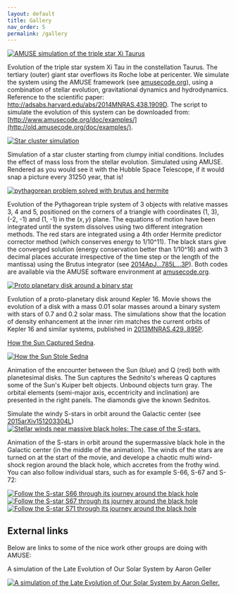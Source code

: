 ```yaml
---
layout: default
title: Gallery
nav_order: 5
permalink: /gallery
---
```


[![AMUSE simulation of the triple star Xi Taurus](http://img.youtube.com/vi/oW5lo4f9NL0/0.jpg)](http://www.youtube.com/watch?v=oW5lo4f9NL0 "AMUSE simulation of the triple star Xi Taurus")

Evolution of the triple star system Xi Tau in the constellation
Taurus.  The tertiary (outer) giant star overflows its Roche lobe at
pericenter.  We simulate the system using the AMUSE framework (see
[amusecode.org](http://www.amusecode.org)), using a combination of stellar evolution,
gravitational dynamics and hydrodynamics.  Reference to the scientific
paper: http://adsabs.harvard.edu/abs/2014MNRAS.438.1909D. The script
to simulate the evolution of this system can be downloaded from:
[http://www.amusecode.org/doc/examples/](http://old.amusecode.org/doc/examples/).

[![Star cluster simulation](http://img.youtube.com/vi/VF6J7P2cpn8/0.jpg)](http://www.youtube.com/watch?v=VF6J7P2cpn8 "Star cluster simulation")

Simulation of a star cluster starting from clumpy initial conditions. Includes the effect of mass loss from the stellar evolution. Simulated using AMUSE. Rendered as you would see it with the Hubble Space Telescope, if it would snap a picture every 31250 year, that is!


[![pythagorean problem solved with brutus and hermite](http://img.youtube.com/vi/hjVDGM7m6PA/0.jpg)](http://www.youtube.com/watch?v=hjVDGM7m6PA "pythagorean problem solved with brutus and hermite")

Evolution of the Pythagorean triple system of 3 objects with relative
masses 3, 4 and 5, positioned on the corners of a triangle with
coordinates (1, 3), (-2, -1) and (1, -1) in the $(x, y)$ plane.  The
equations of motion have been integrated until the system dissolves
using two different integration methods.  The red stars are integrated
using a 4th order Hermite predictor corrector method (which conserves
energy to 1/10^11).  The black stars give the converged solution
(energy conservation better than 1/10^16) and with 3 decimal places
accurate irrespective of the time step or the length of the mantissa)
using the Brutus integrator (see
[2014ApJ...785L...3P](http://adsabs.harvard.edu/abs/2014ApJ...785L...3P)).  Both codes are
available via the AMUSE software environment at
[amusecode.org](http://www.amusecode.org).


[![Proto planetary disk around a binary star](http://img.youtube.com/vi/xrAINIHNynU/0.jpg)](http://www.youtube.com/watch?v=xrAINIHNynU "Proto planetary disk around a binary star")

Evolution of a proto-planetary disk around Kepler 16. Movie shows the evolution of a disk with a mass 0.01 solar masses around a binary system with stars of 0.7
and 0.2 solar mass. The simulations show that the location of density enhancement at the inner rim matches the current orbits of Kepler 16 and
similar systems, published in [2013MNRAS.429..895P](http://adsabs.harvard.edu/abs/2013MNRAS.429..895P).

[How the Sun Captured Sedna](http://adsabs.harvard.edu/abs/2015arXiv150603105J).

[![How the Sun Stole Sedna](http://img.youtube.com/vi/AQfl_5k_HaU/0.jpg)](http://www.youtube.com/watch?v=AQfl_5k_HaU "How the Sun Stole Sedna")

Animation of the encounter between the Sun (blue) and Q (red) both with planetesimal disks.
The Sun captures the Sednito's whereas Q captures some of the Sun's Kuiper belt objects.
Unbound objects turn gray.
The orbital elements (semi-major axis, eccentricity and inclination) are presented in the right panels.
The diamonds give the known Sednitos.

Simulate the windy S-stars in orbit around the Galactic center (see [2015arXiv151203304L](http://adsabs.harvard.edu/abs/2015arXiv151203304L))
[![Stellar winds near massive black holes: The case of the S-stars.](http://img.youtube.com/vi/soGFgzRso3c/0.jpg)](http://www.youtube.com/watch?v=soGFgzRso3c "Stellar winds near massive black holes: The case of the S-stars.")

Animation of the S-stars in orbit around the supermassive black hole in the Galactic center (in the middle of the animation).
The winds of the stars are turned on at the start of the movie, and develope a chaotic multi wind-shock region around the black hole, which accretes from the frothy wind.
You can also follow individual stars, such as for example S-66, S-67 and S-72:

[![Follow the S-star S66 through its journey around the black hole](http://img.youtube.com/vi/uyy8tRCgJHg/0.jpg)](http://www.youtube.com/watch?v=uyy8tRCgJHg "Follow the S-star S66 through its journey around the black hole")
[![Follow the S-star S67 through its journey around the black hole](http://img.youtube.com/vi/UnTC9M2Mdh8/0.jpg)](http://www.youtube.com/watch?v=UnTC9M2Mdh8 "Follow the S-star S67 through its journey around the black hole")
[![Follow the S-star S71 through its journey around the black hole](http://img.youtube.com/vi/dfTXNJpM-hQ/0.jpg)](http://www.youtube.com/watch?v=dfTXNJpM-hQ "Follow the S-star S71 through its journey around the black hole")


## External links

Below are links to some of the nice work other groups are doing with AMUSE:

A simulation of the Late Evolution of Our Solar System by Aaron Geller

[![A simulation of the Late Evolution of Our Solar System by Aaron Geller.](http://faculty.wcas.northwestern.edu/aaron-geller/myimages/AMGeller_SSevol_snap.jpg)](http://faculty.wcas.northwestern.edu/aaron-geller/visuals.html "A simulation of the Late Evolution of Our Solar System by Aaron Geller.")

